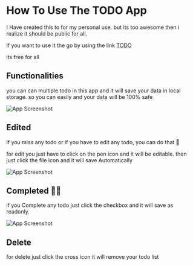 
# How To Use The TODO App

I Have created this to for my personal use. but its too awesome then i realize it should be public for all.


If you want to use it the go by using the link [TODO](https://ibnealidotcom-todo.vercel.app/)

its free for all

## Functionalities

you can can multiple todo in this app and it will save your data in local storage. so you can easily and your data will be 100% safe



![App Screenshot](https://github.com/devtanzir/todo-list/tree/main/src/assets/images/todo.PNG)


## Edited

If you miss any todo or if you have to edit any todo, you can do that 🚀

for edit you just have to click on the pen icon and it will be editable. then just click the file icon and it will save Automatically

![App Screenshot](https://github.com/devtanzir/todo-list/tree/main/src/assets/images/edit.PNG)

## Completed 🚀🚀

if you Complete any todo just click the checkbox and it will save as readonly. 

![App Screenshot](https://github.com/devtanzir/todo-list/tree/main/src/assets/images/complete.PNG)

## Delete

for delete just click the cross icon it will remove your todo list